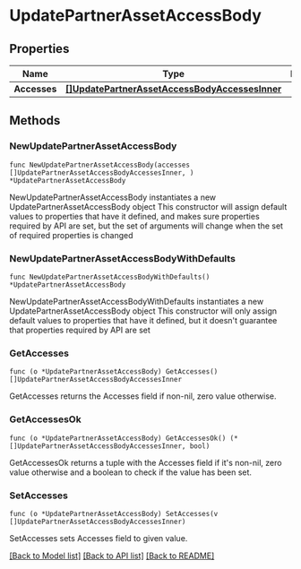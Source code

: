 # UpdatePartnerAssetAccessBody

## Properties

Name | Type | Description | Notes
------------ | ------------- | ------------- | -------------
**Accesses** | [**[]UpdatePartnerAssetAccessBodyAccessesInner**](UpdatePartnerAssetAccessBodyAccessesInner.md) |  | 

## Methods

### NewUpdatePartnerAssetAccessBody

`func NewUpdatePartnerAssetAccessBody(accesses []UpdatePartnerAssetAccessBodyAccessesInner, ) *UpdatePartnerAssetAccessBody`

NewUpdatePartnerAssetAccessBody instantiates a new UpdatePartnerAssetAccessBody object
This constructor will assign default values to properties that have it defined,
and makes sure properties required by API are set, but the set of arguments
will change when the set of required properties is changed

### NewUpdatePartnerAssetAccessBodyWithDefaults

`func NewUpdatePartnerAssetAccessBodyWithDefaults() *UpdatePartnerAssetAccessBody`

NewUpdatePartnerAssetAccessBodyWithDefaults instantiates a new UpdatePartnerAssetAccessBody object
This constructor will only assign default values to properties that have it defined,
but it doesn't guarantee that properties required by API are set

### GetAccesses

`func (o *UpdatePartnerAssetAccessBody) GetAccesses() []UpdatePartnerAssetAccessBodyAccessesInner`

GetAccesses returns the Accesses field if non-nil, zero value otherwise.

### GetAccessesOk

`func (o *UpdatePartnerAssetAccessBody) GetAccessesOk() (*[]UpdatePartnerAssetAccessBodyAccessesInner, bool)`

GetAccessesOk returns a tuple with the Accesses field if it's non-nil, zero value otherwise
and a boolean to check if the value has been set.

### SetAccesses

`func (o *UpdatePartnerAssetAccessBody) SetAccesses(v []UpdatePartnerAssetAccessBodyAccessesInner)`

SetAccesses sets Accesses field to given value.



[[Back to Model list]](../README.md#documentation-for-models) [[Back to API list]](../README.md#documentation-for-api-endpoints) [[Back to README]](../README.md)


